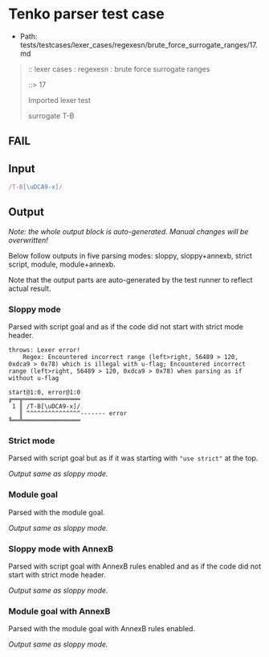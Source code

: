 # Tenko parser test case

- Path: tests/testcases/lexer_cases/regexesn/brute_force_surrogate_ranges/17.md

> :: lexer cases : regexesn : brute force surrogate ranges
>
> ::> 17
>
> Imported lexer test
>
> surrogate T-B

## FAIL

## Input

`````js
/T-B[\uDCA9-x]/
`````

## Output

_Note: the whole output block is auto-generated. Manual changes will be overwritten!_

Below follow outputs in five parsing modes: sloppy, sloppy+annexb, strict script, module, module+annexb.

Note that the output parts are auto-generated by the test runner to reflect actual result.

### Sloppy mode

Parsed with script goal and as if the code did not start with strict mode header.

`````
throws: Lexer error!
    Regex: Encountered incorrect range (left>right, 56489 > 120, 0xdca9 > 0x78) which is illegal with u-flag; Encountered incorrect range (left>right, 56489 > 120, 0xdca9 > 0x78) when parsing as if without u-flag

start@1:0, error@1:0
╔══╦════════════════
 1 ║ /T-B[\uDCA9-x]/
   ║ ^^^^^^^^^^^^^^^------- error
╚══╩════════════════

`````

### Strict mode

Parsed with script goal but as if it was starting with `"use strict"` at the top.

_Output same as sloppy mode._

### Module goal

Parsed with the module goal.

_Output same as sloppy mode._

### Sloppy mode with AnnexB

Parsed with script goal with AnnexB rules enabled and as if the code did not start with strict mode header.

_Output same as sloppy mode._

### Module goal with AnnexB

Parsed with the module goal with AnnexB rules enabled.

_Output same as sloppy mode._
